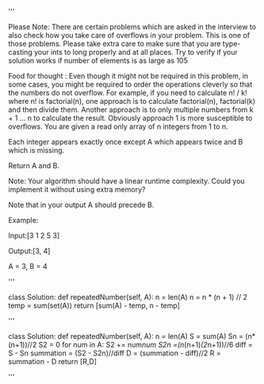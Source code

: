 '''

Please Note:
There are certain problems which are asked in the interview to also check how you take care of overflows in your problem.
This is one of those problems.
Please take extra care to make sure that you are type-casting your ints to long properly and at all places. Try to verify if your solution works if number of elements is as large as 105

Food for thought :
Even though it might not be required in this problem, in some cases, you might be required to order the operations cleverly so that the numbers do not overflow.
For example, if you need to calculate n! / k! where n! is factorial(n), one approach is to calculate factorial(n), factorial(k) and then divide them.
Another approach is to only multiple numbers from k + 1 ... n to calculate the result.
Obviously approach 1 is more susceptible to overflows.
You are given a read only array of n integers from 1 to n.

Each integer appears exactly once except A which appears twice and B which is missing.

Return A and B.

Note: Your algorithm should have a linear runtime complexity. Could you implement it without using extra memory?

Note that in your output A should precede B.

Example:

Input:\[3 1 2 5 3\]

Output:\[3, 4\]

A = 3, B = 4

'''

class Solution:
def repeatedNumber(self, A):
n = len(A)
n = n * (n + 1) // 2
temp = sum(set(A))
return \[sum(A) - temp, n - temp\]

'''

class Solution:
def repeatedNumber(self, A):
n = len(A)
S = sum(A)
Sn = (n\*(n+1))//2
S2 = 0
for num in A:
S2 += num*num
S2n =(n*(n+1)*(2*n+1))//6
diff = S - Sn
summation = (S2 - S2n)//diff
D = (summation - diff)//2
R = summation - D
return \[R,D\]

'''
